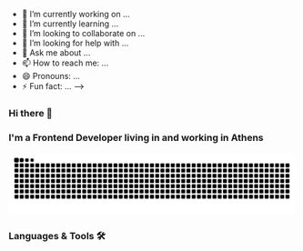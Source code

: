 - 🔭 I’m currently working on ...
- 🌱 I’m currently learning ...
- 👯 I’m looking to collaborate on ...
- 🤔 I’m looking for help with ...
- 💬 Ask me about ...
- 📫 How to reach me: ...
- 😄 Pronouns: ...
- ⚡ Fun fact: ...
-->

### Hi there 👋

### I'm a Frontend Developer living in and working in Athens

![Snake animation](https://github.com/GuillaumeFalourd/GuillaumeFalourd/blob/output/github-contribution-grid-snake.svg)

### Languages & Tools 🛠
